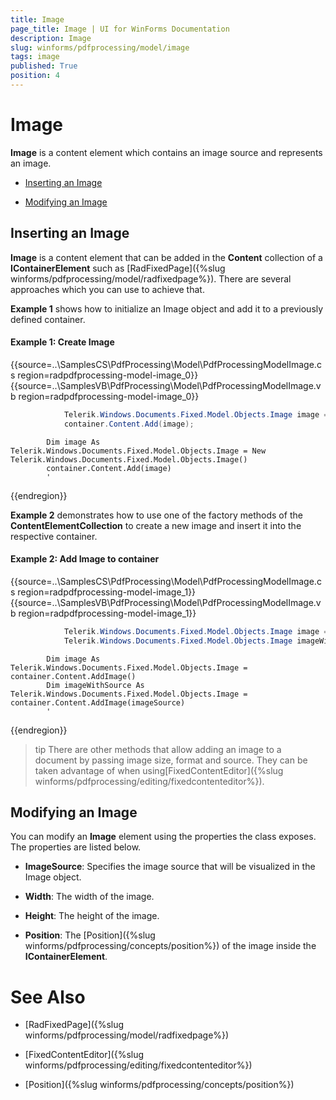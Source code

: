 ```yaml
---
title: Image
page_title: Image | UI for WinForms Documentation
description: Image
slug: winforms/pdfprocessing/model/image
tags: image
published: True
position: 4
---
```


# Image

__Image__ is a content element which contains an image source and represents an image.

* [Inserting an Image](№Inserting_an_Image)

* [Modifying an Image](№Modifying_an_Image)

## Inserting an Image

__Image__ is a content element that can be added in the __Content__ collection of a __IContainerElement__ such as [RadFixedPage]({%slug winforms/pdfprocessing/model/radfixedpage%}). There are several approaches which you can use to achieve that.

__Example 1__ shows how to initialize an Image object and add it to a previously defined container.

#### Example 1: Create Image

{{source=..\SamplesCS\PdfProcessing\Model\PdfProcessingModelImage.cs region=radpdfprocessing-model-image_0}} 
{{source=..\SamplesVB\PdfProcessing\Model\PdfProcessingModelImage.vb region=radpdfprocessing-model-image_0}} 

````C#
            Telerik.Windows.Documents.Fixed.Model.Objects.Image image = new Telerik.Windows.Documents.Fixed.Model.Objects.Image();
            container.Content.Add(image);
````
````VB.NET
        Dim image As Telerik.Windows.Documents.Fixed.Model.Objects.Image = New Telerik.Windows.Documents.Fixed.Model.Objects.Image()
        container.Content.Add(image)
        '
````

{{endregion}} 

__Example 2__ demonstrates how to use one of the factory methods of the __ContentElementCollection__ to create a new image and insert it into the respective container.

#### Example 2: Add Image to container

{{source=..\SamplesCS\PdfProcessing\Model\PdfProcessingModelImage.cs region=radpdfprocessing-model-image_1}} 
{{source=..\SamplesVB\PdfProcessing\Model\PdfProcessingModelImage.vb region=radpdfprocessing-model-image_1}} 

````C#
            Telerik.Windows.Documents.Fixed.Model.Objects.Image image = container.Content.AddImage();
            Telerik.Windows.Documents.Fixed.Model.Objects.Image imageWithSource = container.Content.AddImage(imageSource);
````
````VB.NET
        Dim image As Telerik.Windows.Documents.Fixed.Model.Objects.Image = container.Content.AddImage()
        Dim imageWithSource As Telerik.Windows.Documents.Fixed.Model.Objects.Image = container.Content.AddImage(imageSource)
        '
````

{{endregion}} 

>tip There are other methods that allow adding an image to a document by passing image size, format and source. They can be taken advantage of when using[FixedContentEditor]({%slug winforms/pdfprocessing/editing/fixedcontenteditor%}).
>

## Modifying an Image

You can modify an __Image__ element using the properties the class exposes. The properties are listed below.

* __ImageSource__: Specifies the image source that will be visualized in the Image object.

* __Width__: The width of the image.

* __Height__: The height of the image.

* __Position__: The [Position]({%slug winforms/pdfprocessing/concepts/position%}) of the image inside the __IContainerElement__.

# See Also

 * [RadFixedPage]({%slug winforms/pdfprocessing/model/radfixedpage%})

 * [FixedContentEditor]({%slug winforms/pdfprocessing/editing/fixedcontenteditor%})

 * [Position]({%slug winforms/pdfprocessing/concepts/position%})
